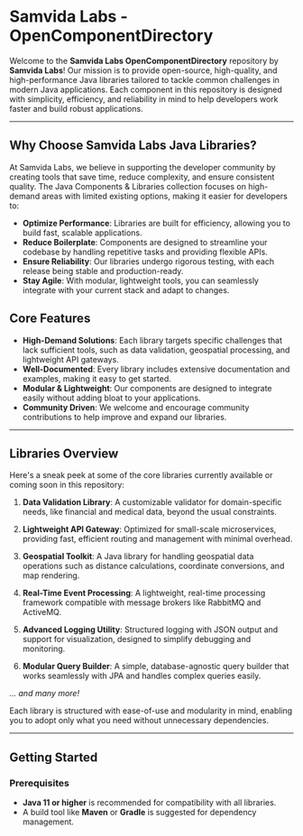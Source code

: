 # Samvida Labs - OpenComponentDirectory

Welcome to the **Samvida Labs OpenComponentDirectory** repository by **Samvida Labs**! Our mission is to provide open-source, high-quality, and high-performance Java libraries tailored to tackle common challenges in modern Java applications. Each component in this repository is designed with simplicity, efficiency, and reliability in mind to help developers work faster and build robust applications.

---

## Why Choose Samvida Labs Java Libraries?

At Samvida Labs, we believe in supporting the developer community by creating tools that save time, reduce complexity, and ensure consistent quality. The Java Components & Libraries collection focuses on high-demand areas with limited existing options, making it easier for developers to:
- **Optimize Performance**: Libraries are built for efficiency, allowing you to build fast, scalable applications.
- **Reduce Boilerplate**: Components are designed to streamline your codebase by handling repetitive tasks and providing flexible APIs.
- **Ensure Reliability**: Our libraries undergo rigorous testing, with each release being stable and production-ready.
- **Stay Agile**: With modular, lightweight tools, you can seamlessly integrate with your current stack and adapt to changes.

## Core Features

- **High-Demand Solutions**: Each library targets specific challenges that lack sufficient tools, such as data validation, geospatial processing, and lightweight API gateways.
- **Well-Documented**: Every library includes extensive documentation and examples, making it easy to get started.
- **Modular & Lightweight**: Our components are designed to integrate easily without adding bloat to your applications.
- **Community Driven**: We welcome and encourage community contributions to help improve and expand our libraries.

---

## Libraries Overview

Here's a sneak peek at some of the core libraries currently available or coming soon in this repository:

1. **Data Validation Library**: A customizable validator for domain-specific needs, like financial and medical data, beyond the usual constraints.

2. **Lightweight API Gateway**: Optimized for small-scale microservices, providing fast, efficient routing and management with minimal overhead.

3. **Geospatial Toolkit**: A Java library for handling geospatial data operations such as distance calculations, coordinate conversions, and map rendering.

4. **Real-Time Event Processing**: A lightweight, real-time processing framework compatible with message brokers like RabbitMQ and ActiveMQ.

5. **Advanced Logging Utility**: Structured logging with JSON output and support for visualization, designed to simplify debugging and monitoring.

6. **Modular Query Builder**: A simple, database-agnostic query builder that works seamlessly with JPA and handles complex queries easily.

*... and many more!*

Each library is structured with ease-of-use and modularity in mind, enabling you to adopt only what you need without unnecessary dependencies.

---

## Getting Started

### Prerequisites

- **Java 11 or higher** is recommended for compatibility with all libraries.
- A build tool like **Maven** or **Gradle** is suggested for dependency management.
